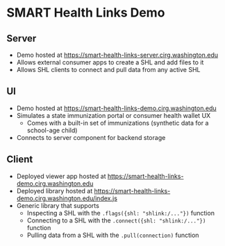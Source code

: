 # SMART Health Links Demo

## Server

* Demo hosted at https://smart-health-links-server.cirg.washington.edu
* Allows external consumer apps to create a SHL and add files to it
* Allows SHL clients to connect and pull data from any active SHL

## UI

* Demo hosted at https://smart-health-links-demo.cirg.washington.edu
* Simulates a state immunization portal or consumer health wallet UX
  * Comes with a built-in set of immunizations (synthetic data for a school-age child)
* Connects to server component for backend storage

## Client
* Deployed viewer app hosted at https://smart-health-links-demo.cirg.washington.edu
* Deployed library hosted at https://smart-health-links-demo.cirg.washington.edu/index.js
* Generic library that supports
  * Inspecting a SHL with the `.flags({shl: "shlink:/..."})` function
  * Connecting to a SHL with the `.connect({shl: "shlink:/..."})` function
  * Pulling data from a SHL with the `.pull(connection)` function
